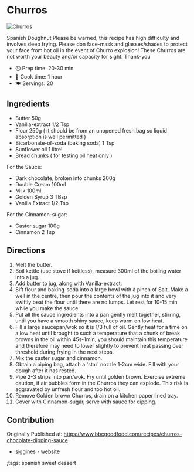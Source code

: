 # Churros

![Churros](pix/churros.webp)

Spanish Doughnut
Please be warned, this recipe has high difficulty and involves deep frying. Please don face-mask and glasses/shades to protect your face from hot oil in the event of Churro explosion! These Churros are not worth your beauty and/or capacity for sight. Thank-you

- ⏲️  Prep time: 20-30 min
- 🍳 Cook time: 1 hour
- 🍽️ Servings: 20

## Ingredients

- Butter 50g
- Vanilla-extract 1/2 Tsp
- Flour 250g ( it should be from an unopened fresh bag so liquid absorption is well permitted )
- Bicarbonate-of-soda (baking soda) 1 Tsp
- Sunflower oil 1 litre!
- Bread chunks ( for testing oil heat only )

For the Sauce:
- Dark chocolate, broken into chunks 200g
- Double Cream 100ml
- Milk 100ml
- Golden Syrup 3 TBsp
- Vanilla Extract 1/2 Tsp

For the Cinnamon-sugar:
- Caster sugar 100g
- Cinnamon 2 Tsp

## Directions

1. Melt the butter.
2. Boil kettle (use stove if kettless), measure 300ml of the boiling water into a jug.
3. Add butter to jug, along with Vanilla-extract.
4. Sift flour and baking-soda into a large bowl with a pinch of Salt. Make a well in the centre, then pour the contents of the jug into it and very swiftly beat the flour until there are no lumps. Let rest for 10-15 min while you make the sauce.
5. Put all the sauce ingredients into a pan gently melt together, stirring, until you have a smooth shiny sauce, keep warm on low heat.
6. Fill a large saucepan/wok so it is 1/3 full of oil. Gently heat for a time on a low heat until brought to such a temperature that a chunk of break browns in the oil within 45s-1min; you should maintain this temperature and therefore may need to lower slightly to prevent heat passing over threshold during frying in the next steps.
7. Mix the caster sugar and cinnamon.
8. Obtain a piping bag, attach a 'star' nozzle 1-2cm wide. Fill with your dough after it has rested.
9. Pipe 2-3 strips into pan/wok. Fry until golden brown. Exercise extreme caution, if air bubbles form in the Churros they can explode. This risk is aggravated by unfresh flour and too hot oil.
10. Remove Golden brown Churros, drain on a kitchen paper lined tray.
11. Cover with Cinnamon-sugar, serve with sauce for dipping.

## Contribution

Originally Published at: https://www.bbcgoodfood.com/recipes/churros-chocolate-dipping-sauce

- siggines - [website](http://jacobsiggins.co.uk)

;tags: spanish sweet dessert
